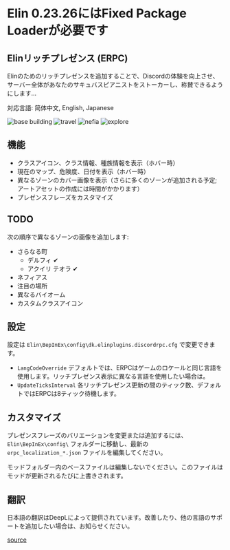 ﻿# Elin 0.23.26にはFixed Package Loaderが必要です

## Elinリッチプレゼンス (ERPC)
Elinのためのリッチプレゼンスを追加することで、Discordの体験を向上させ、サーバー全体があなたのサキュバスピアニストをストーカーし、称賛できるようにします...

対応言語: 简体中文, English, Japanese

![base building](https://i.postimg.cc/tTY6vdXY/base-build.png)
![travel](https://i.postimg.cc/mk9HBb14/travel.png)
![nefia](https://i.postimg.cc/ZR2dG9Rj/nefia.png)
![explore](https://i.postimg.cc/TPXG4Tfm/town.png)

## 機能

- クラスアイコン、クラス情報、種族情報を表示（ホバー時）
- 現在のマップ、危険度、日付を表示（ホバー時）
- 異なるゾーンのカバー画像を表示（さらに多くのゾーンが追加される予定; アートアセットの作成には時間がかかります）
- プレゼンスフレーズをカスタマイズ

## TODO

次の順序で異なるゾーンの画像を追加します:
- さらなる町
  - デルフィ ✔
  - アクイリ テオラ ✔
- ネフィアス
- 注目の場所
- 異なるバイオーム
- カスタムクラスアイコン

## 設定

設定は `Elin\BepInEx\config\dk.elinplugins.discordrpc.cfg` で変更できます。

- `LangCodeOverride`
  デフォルトでは、ERPCはゲームのロケールと同じ言語を使用します。リッチプレゼンス表示に異なる言語を使用したい場合は。
- `UpdateTicksInterval`
  各リッチプレゼンス更新の間のティック数、デフォルトではERPCは8ティック待機します。

## カスタマイズ

プレゼンスフレーズのバリエーションを変更または追加するには、`Elin\BepInEx\config\` フォルダーに移動し、最新の `erpc_localization_*.json` ファイルを編集してください。

モッドフォルダー内のベースファイルは編集しないでください。このファイルはモッドが更新されるたびに上書きされます。

## 翻訳

日本語の翻訳はDeepLによって提供されています。改善したり、他の言語のサポートを追加したい場合は、お知らせください。

[source](https://github.com/gottyduke/Elin.Plugins/tree/master/ElinRichPresence)
